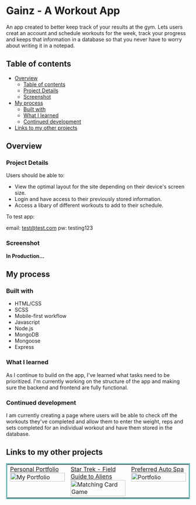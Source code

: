 # Gainz - A Workout App

An app created to better keep track of your results at the gym. Lets users creat an account and schedule workouts for the week, track your progress and keeps that information in a database so that you never have to worry about writing it in a notepad.

## Table of contents

- [Overview](#overview)
  - [Table of contents](#table-of-contents)
  - [Project Details](#project-details)
  - [Screenshot](#screenshot)
- [My process](#my-process)
  - [Built with](#built-with)
  - [What I learned](#what-i-learned)
  - [Continued development](#continued-development)
- [Links to my other projects](#links-to-my-other-projects)

## Overview

### Project Details

Users should be able to:

- View the optimal layout for the site depending on their device's screen size.
- Login and have access to their previously stored information.
- Access a libary of different workouts to add to their schedule.

To test app:

email: test@test.com
pw: testing123

### Screenshot

**In Production...**

## My process

### Built with

- HTML/CSS
- SCSS
- Mobile-first workflow
- Javascript
- Node.js
- MongoDB
- Mongoose
- Express

### What I learned

As I continue to build on the app, I've learned what tasks need to be prioritized. I'm currently working on the structure of the app and making sure the backend and frontend are fully functional.

### Continued development

I am currently creating a page where users will be able to check off the workouts they've completed and allow them to enter the weight, reps and sets completed for an individual workout and have them stored in the database.

## Links to my other projects

<table bordercolor="#66b2b2">
  
  <tr>
    <td width="33.3%"  style="align:center;" valign="top">
<a target="_blank" href="https://github.com/ervn12/myPortfolio">Personal Portfolio</a>
        <br />
      <a target="_blank" href="https://github.com/ervn12/myPortfolio">
            <img src="https://media.giphy.com/media/bLQ6ITkWJPVQxrOrJ1/giphy.gif" width="100%"  alt="My Portfolio"/>
        </a>
    </td>
    <td width="33.3%" valign="top">
<a target="_blank" href="https://github.com/ervn12/star-trek-CLIENT"> Star Trek - Field Guide to Aliens</a>
      <br />
        <a target="_blank" href="https://github.com/ervn12/star-trek-CLIENT">
          <img src="https://media.giphy.com/media/txG49WSDMlTnZ0QXYe/giphy.gif" width="100%" alt="Matching Card Game"/>
        </a>
    </td>
    <td width="33.3%" valign="top">
<a target="_blank" href="https://github.com/ervn12/preferredAutoSpa2">Preferred Auto Spa</a>
        <br />
        <a target="_blank" href="https://github.com/ervn12/preferredAutoSpa2">
          <img src="https://media.giphy.com/media/kk17SqHqmfytgvZqSN/giphy.gif" width="100%" alt="Portfolio"/>
        </a>
    </td>
  </tr>
</table>
